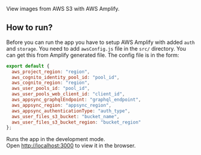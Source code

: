 View images from AWS S3 with AWS Amplify.

## How to run?
Before you can run the app you have to setup AWS Amplify with added `auth` and `storage`.
You need to add `awsConfig.js` file in the `src/` directory.
You can get this from Amplify generated file.
The config file is in the form:

```javascript
export default {
  aws_project_region: "region",
  aws_cognito_identity_pool_id: "pool_id",
  aws_cognito_region: "region",
  aws_user_pools_id: "pool_id",
  aws_user_pools_web_client_id: "client_id",
  aws_appsync_graphqlEndpoint: "graphql_endpoint",
  aws_appsync_region: "appsync_region",
  aws_appsync_authenticationType: "auth_type",
  aws_user_files_s3_bucket: "bucket_name",
  aws_user_files_s3_bucket_region: "bucket_region"
};
```

Runs the app in the development mode.<br>
Open [http://localhost:3000](http://localhost:3000) to view it in the browser.

